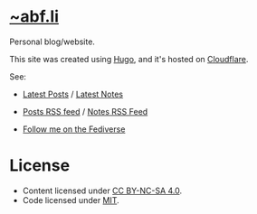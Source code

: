 # [~abf.li](https://abf.li/)

Personal blog/website. 

This site was created using [Hugo](https://gohugo.io/), and it's hosted on [Cloudflare](https://pages.cloudflare.com/).

See:

* [Latest Posts](https://abf.li/) / [Latest Notes](https://abf.li/notes)

* [Posts RSS feed](https://abf.li/feed.xml) / [Notes RSS Feed](https://abf.li/notes.xml)

* [Follow me on the Fediverse](https://social.abf.li/@andre)

# License

* Content licensed under [CC BY-NC-SA 4.0](https://abf.li/licenses/#content-license).
* Code licensed under [MIT](https://abf.li/licenses/#code-license).
